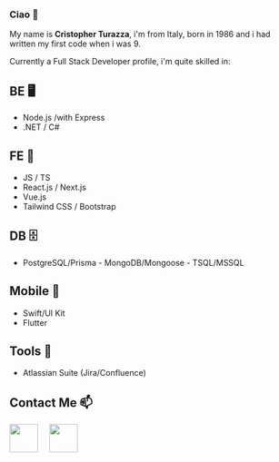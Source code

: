 ### Ciao 👋
My name is **Cristopher Turazza**, i'm from Italy, born in 1986 and i had written my first code when i was 9.

Currently a Full Stack Developer profile, i'm quite skilled in:

## BE :desktop_computer:
- Node.js /with Express
- .NET / C#

## FE :radio_button:
- JS / TS
- React.js / Next.js
- Vue.js
- Tailwind CSS / Bootstrap

## DB :file_cabinet:
- PostgreSQL/Prisma - MongoDB/Mongoose - TSQL/MSSQL

## Mobile :iphone:
- Swift/UI Kit
- Flutter

## Tools :wrench:
- Atlassian Suite (Jira/Confluence)

## Contact Me 📫

[<img width="50" src="https://upload.wikimedia.org/wikipedia/commons/thumb/c/ca/LinkedIn_logo_initials.png/640px-LinkedIn_logo_initials.png">](https://www.linkedin.com/in/cristopher-turazza-0863a026) 
&nbsp; &nbsp; 
[<img width="50" src="https://upload.wikimedia.org/wikipedia/commons/thumb/7/7e/Gmail_icon_%282020%29.svg/2560px-Gmail_icon_%282020%29.svg.png">](mailto:cristopherturazza@gmail.com)


<!--
**cristopherturazza/CristopherTurazza** is a ✨ _special_ ✨ repository because its `README.md` (this file) appears on your GitHub profile.

Here are some ideas to get you started:

- 🔭 I’m currently working on ...
- 🌱 I’m currently learning ...
- 👯 I’m looking to collaborate on ...
- 🤔 I’m looking for help with ...
- 💬 Ask me about ...
- 📫 How to reach me: ...
- 😄 Pronouns: ...
- ⚡ Fun fact: ...
-->

